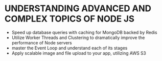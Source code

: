 # UNDERSTANDING ADVANCED AND COMPLEX TOPICS OF NODE JS
* Speed up database queries with caching for MongoDB backed by Redis
* Utilize Worker Threads and Clustering to dramatically improve the performance of Node servers
* master the Event Loop and understand each of its stages
* Apply scalable image and file upload to your app, utilizing AWS S3
